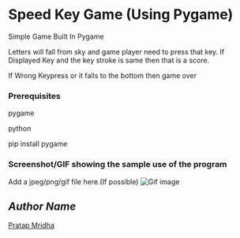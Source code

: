 # Speed Key Game (Using Pygame)
<!--Remove the below lines and add yours -->
Simple Game Built In Pygame

Letters will fall from sky and game player need to press that key. If Displayed Key and the key stroke is same then that is a score.

If Wrong Keypress or it falls to the bottom then game over

### Prerequisites
<!--Remove the below lines and add yours -->
pygame

python

pip install pygame

### Screenshot/GIF showing the sample use of the program
<!--Remove the below lines and add yours -->
Add a jpeg/png/gif file here.(If possible)
![Gif image](myvideos.gif) 

## *Author Name*
<!--Remove the below lines and add yours -->

[Pratap Mridha](https://github.com/Pratap2018)
